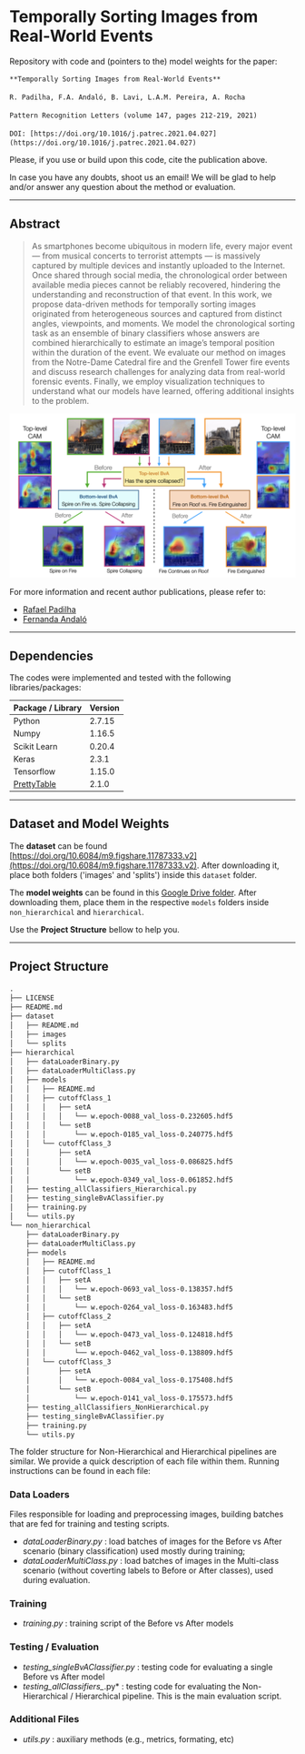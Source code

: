 # Temporally Sorting Images from Real-World Events
Repository with code and (pointers to the) model weights for the paper: 

```
**Temporally Sorting Images from Real-World Events** 

R. Padilha, F.A. Andaló, B. Lavi, L.A.M. Pereira, A. Rocha 

Pattern Recognition Letters (volume 147, pages 212-219, 2021)

DOI: [https://doi.org/10.1016/j.patrec.2021.04.027](https://doi.org/10.1016/j.patrec.2021.04.027)
```

Please, if you use or build upon this code, cite the publication above. 

In case you have any doubts, shoot us an email! We will be glad to help and/or answer any question about the method or evaluation. 

---------

## Abstract
> As smartphones become ubiquitous in modern life, every major event — from musical concerts to terrorist attempts — is massively captured by multiple devices and instantly uploaded to the Internet. Once shared through social media, the chronological order between available media pieces cannot be reliably recovered, hindering the understanding and reconstruction of that event. In this work, we propose data-driven methods for temporally sorting images originated from heterogeneous sources and captured from distinct angles, viewpoints, and moments. We model the chronological sorting task as an ensemble of binary classifiers whose answers are combined hierarchically to estimate an image’s temporal position within the duration of the event. We evaluate our method on images from the Notre-Dame Catedral fire and the Grenfell Tower fire events and discuss research challenges for analyzing data from real-world forensic events. Finally, we employ visualization techniques to understand what our models have learned, offering additional insights to the problem.


![alt text](https://github.com/rafaspadilha/temporal-sorting-event/blob/main/featured.png)



For more information and recent author publications, please refer to:
- [Rafael Padilha](https://rafaspadilha.github.io)
- [Fernanda Andaló](http://fernanda.andalo.net.br)


---------

## Dependencies

The codes were implemented and tested with the following libraries/packages:

| Package / Library        | Version           | 
| ------------- |-------------| 
| Python | 2.7.15 | 
| Numpy | 1.16.5 | 
| Scikit Learn | 0.20.4 | 
| Keras | 2.3.1 | 
| Tensorflow | 1.15.0 | 
| [PrettyTable](https://pypi.org/project/prettytable/) | 2.1.0 | 



---------

## Dataset and Model Weights

The **dataset** can be found [https://doi.org/10.6084/m9.figshare.11787333.v2](https://doi.org/10.6084/m9.figshare.11787333.v2). After downloading it, place both folders ('images' and 'splits') inside this `dataset` folder. 

The **model weights** can be found in this [Google Drive folder](https://drive.google.com/drive/folders/1bjwPE7j0KHRkJlKKUBY4Jx4gFP42-lds?usp=sharing ). After downloading them, place them in the respective `models` folders inside `non_hierarchical` and `hierarchical`. 

Use the **Project Structure** bellow to help you. 

---------

## Project Structure

```
.
├── LICENSE
├── README.md
├── dataset
│   ├── README.md
│   ├── images
│   └── splits
├── hierarchical
│   ├── dataLoaderBinary.py
│   ├── dataLoaderMultiClass.py
│   ├── models
│   │   ├── README.md
│   │   ├── cutoffClass_1
│   │   │   ├── setA
│   │   │   │   └── w.epoch-0088_val_loss-0.232605.hdf5
│   │   │   └── setB
│   │   │       └── w.epoch-0185_val_loss-0.240775.hdf5
│   │   └── cutoffClass_3
│   │       ├── setA
│   │       │   └── w.epoch-0035_val_loss-0.086825.hdf5
│   │       └── setB
│   │           └── w.epoch-0349_val_loss-0.061852.hdf5
│   ├── testing_allClassifiers_Hierarchical.py
│   ├── testing_singleBvAClassifier.py
│   ├── training.py
│   └── utils.py
└── non_hierarchical
    ├── dataLoaderBinary.py
    ├── dataLoaderMultiClass.py
    ├── models
    │   ├── README.md
    │   ├── cutoffClass_1
    │   │   ├── setA
    │   │   │   └── w.epoch-0693_val_loss-0.138357.hdf5
    │   │   └── setB
    │   │       └── w.epoch-0264_val_loss-0.163483.hdf5
    │   ├── cutoffClass_2
    │   │   ├── setA
    │   │   │   └── w.epoch-0473_val_loss-0.124818.hdf5
    │   │   └── setB
    │   │       └── w.epoch-0462_val_loss-0.138809.hdf5
    │   └── cutoffClass_3
    │       ├── setA
    │       │   └── w.epoch-0084_val_loss-0.175408.hdf5
    │       └── setB
    │           └── w.epoch-0141_val_loss-0.175573.hdf5
    ├── testing_allClassifiers_NonHierarchical.py
    ├── testing_singleBvAClassifier.py
    ├── training.py
    └── utils.py
```

The folder structure for Non-Hierarchical and Hierarchical pipelines are similar. We provide a quick description of each file within them. Running instructions can be found in each file:

### Data Loaders
Files responsible for loading and preprocessing images, building batches that are fed for training and testing scripts.
- *dataLoaderBinary.py* : load batches of images for the Before vs After scenario (binary classification) used mostly during training;
- *dataLoaderMultiClass.py* : load batches of images in the Multi-class scenario (without coverting labels to Before or After classes), used during evaluation.

### Training
- *training.py* : training script of the Before vs After models

### Testing / Evaluation
- *testing_singleBvAClassifier.py* : testing code for evaluating a single Before vs After model
- *testing_allClassifiers_*.py* : testing code for evaluating the Non-Hierarchical / Hierarchical pipeline. This is the main evaluation script. 

### Additional Files
- *utils.py* : auxiliary methods (e.g., metrics, formating, etc)


